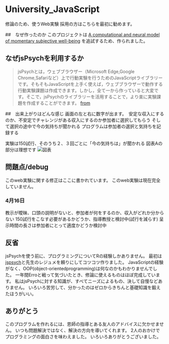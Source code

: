 # University_JavaScript
修論のため、使うWeb実験
採用の方はこちらを最初に勧めます。

##　なぜ作ったのか
このプロジェクトは
[A computational and neural model of momentary subjective well-being](https://www.pnas.org/content/111/33/12252)
を追試するため、作られました。

## なぜjsPsychを利用するか
>jsPsychとは，ウェブブラウザー（Microsoft Edge,Google Chrome,Safariなど）上で行動実験を行うためのJavaScriptライブラリーです。そもそもJavaScriptを上手く使えば，ウェブブラウザーで動作する行動実験課題は作成できます。しかし，全て一から作っていると大変です。そこで，jsPsychのライブラリーを活用することで，より楽に実験課題を作成することができます。
[from](https://kunisatolab.github.io/main/how-to-jspsych1.html)

##　出来上がりはどんな感じ
画面の左と右に数字が出ます。　安定な収入にするのか、不安定でチャレンジがある収入にするのか参加者に選択してもらう
そして選択の途中で今の気持ちが聞かれる
プログラムは参加者の選択と気持ちを記録する

実験は150試行、そのうち２、３回ごとに「今の気持ちは」が聞かれる
図表Aの部分は理想です
![図表](https://www.pnas.org/content/pnas/111/33/12252/F1.large.jpg?width=800&height=600&carousel=1)



## 問題点/debug
このweb実験に関する修正はここに書かれています。
このweb実験は現在完全していません。

### 4月16日
教示が曖昧、口頭の説明がないと、参加者が何をするのか、収入がどれか分からない
150試行をこなす必要があるかどうか、指導教授と検討中(試行を減らす)
呈示時間の長さは参加者にとって適度かどうか検討中

## 反省
jsPsychを使う前に、プログラミングについてRの経験しかありません。
最初は[jspsych](https://www.jspsych.org/)と先生のレジュメを頼りにしてコツコツ作りました。
JavaScriptの経験がなく、OOP(object-orientedprogramming)は何なのかもわかりませんでした。
一年間Erroと戦って気づいたとき、修論に使えるものはほぼ完成しています。
私はjsPsychに対する知識が、すべてニーズによるもの、決して自慢などありません。
いろいろ苦労して、分かったのはゼロからきちんと基礎知識を鍛えたほうがいい。

## ありがとう
このプログラムを作れるには、恩師の指導とある友人のアドバイスに欠かせません。
いつも問題解決ではなく、解決の方向を導いてくれます。
2人のおかけでプログラミングの面白さを味わえました。
いろいろありがとうございました。
